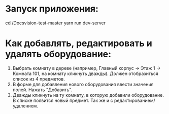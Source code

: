 # Запуск приложения: 
 cd /Docsvision-test-master
 yarn run dev-server
 
# Как добавлять, редактировать и удалять оборудование:
 1) Выбрать комнату в дереве (например, Главный корпус -> Этаж 1 -> Комната 101, на комнату кликнуть дважды). Должен отобразиться список    из 4 предметов. 
 2) В форме для добавления нового оборудования ввести значения полей. Нажать "Добавить". 
 3) Дважды кликнуть на ту комнату, в которую добавили оборудование. В списке появится новый предмет.
 Так же и с редактированием/удалением. 
